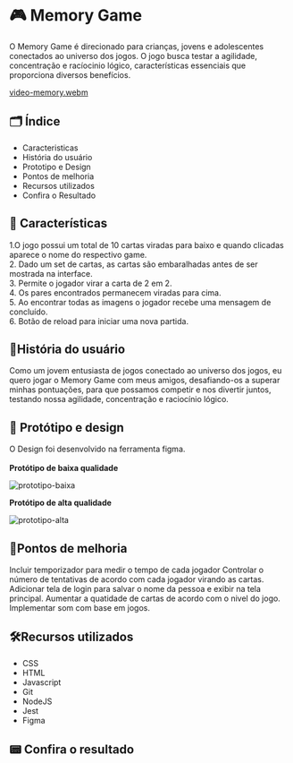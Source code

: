# :video_game: Memory Game

O Memory Game é direcionado para crianças, jovens e adolescentes conectados ao universo dos jogos. O jogo busca testar a agilidade, concentração e racíocinio lógico, características essenciais que proporciona diversos benefícios.<br>

[video-memory.webm](https://github.com/sellylima/SAP012-memory-match/assets/71739592/54128a56-4198-4218-ab12-d65f075bafbf)


## :card_index_dividers: Índice

- Caracteristicas
- História do usuário
- Prototipo e Design
- Pontos de melhoria
- Recursos utilizados
- Confira o Resultado

## :flower_playing_cards: Características

1.O jogo possui um total de 10 cartas viradas para baixo e quando clicadas aparece o nome do respectivo game.<br> 2. Dado um set de cartas, as cartas são embaralhadas antes de ser mostrada na interface.<br> 3. Permite o jogador virar a carta de 2 em 2.<br> 4. Os pares encontrados permanecem viradas para cima.<br> 5. Ao encontrar todas as imagens o jogador recebe uma mensagem de concluído.<br> 6. Botão de reload para iniciar uma nova partida.<br>

## :man:História do usuário

Como um jovem entusiasta de jogos conectado ao universo dos jogos, eu quero jogar o Memory Game com meus amigos, desafiando-os a superar minhas pontuações, para que possamos competir e nos divertir juntos, testando nossa agilidade, concentração e raciocínio lógico.

## :art: Protótipo e design
O Design foi desenvolvido na ferramenta figma. <br><br>
__Protótipo de baixa qualidade__<br>

![prototipo-baixa](https://github.com/sellylima/SAP012-memory-match/assets/71739592/8d705e11-e47e-457c-a844-47921a5c0f3e)


__Protótipo de alta qualidade__

![prototipo-alta](https://github.com/sellylima/SAP012-memory-match/assets/71739592/608f9c9e-8f99-4283-a6a3-3f55dbb3a184)


## :pushpin:Pontos de melhoria

Incluir temporizador para medir o tempo de cada jogador
Controlar o número de tentativas de acordo com cada jogador virando as cartas.
Adicionar tela de login para salvar o nome da pessoa e exibir na tela principal.
Aumentar a quatidade de cartas de acordo com o nivel do jogo.
Implementar som com base em jogos.

## :hammer_and_wrench:Recursos utilizados

- CSS
- HTML
- Javascript
- Git
- NodeJS
- Jest
- Figma

## :pager: Confira o resultado

